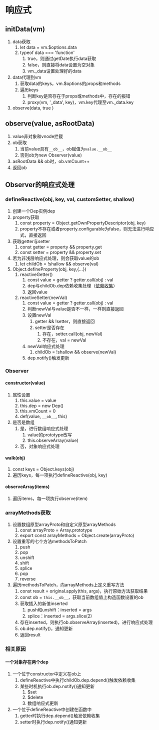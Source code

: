 # 响应式

## initData(vm)

1. data获取
    1. let data = vm.$options.data
    2. typeof data === 'function'
        1. true，则通过getDate执行data获取
        2. false，则直接将data设置为空对象
        3. vm._data设置处理好的data
2. data代理到vm
    1. 获取data的keys，vm.$options的props和methods
    2. 遍历keys
        1. 判断key是否存在于props或methods中，存在的报错
        2. proxy(vm, '_data', key)，vm.key代理至vm._data.key
3. observe(data, true )

## observe(value, asRootData)

1. value非对象和vnode拦截
2. ob获取
    1. 当前value具有`__ob__`，ob赋值为`value.__ob__`
    2. 否则ob为new Observer(value)
3. asRootData && ob时，ob.vmCount++
4. 返回ob

## Observer的响应式处理

### defineReactive(obj, key, val, customSetter, shallow)

1. 创建一个Dep实例dep
2. property获取
    1. const property = Object.getOwnPropertyDescriptor(obj, key)
    2. property不存在或者property.configurable为false，则无法进行响应式，直接返回
3. 获取getter与setter
    1. const getter = property && property.get
    2. const setter = property && property.set
4. 若为非浅层响应式处理，则会获取value的ob
    1. let childOb = !shallow && observe(val)
5. Object.defineProperty(obj, key,{...})
    1. reactiveGetter()
        1. const value = getter ? getter.call(obj) : val
        2. dep与childOb.dep依赖收集处理（[依赖收集](./03-%E4%BE%9D%E8%B5%96%E6%94%B6%E9%9B%86.md)）
        3. 返回value
    2. reactiveSetter(newVal)
        1. const value = getter ? getter.call(obj) : val
        2. 判断newVal与value是否不一样，一样则直接返回
        3. 设置newVal
            1. getter && !setter，则直接返回
            2. setter是否存在
                1. 存在，setter.call(obj, newVal)
                2. 不存在，val = newVal
        4. newVal响应式处理
            1. childOb = !shallow && observe(newVal)
        5. dep.notify()触发更新

### Observer

#### constructor(value)

1. 属性设置
    1. this.value = value
    2. this.dep = new Dep()
    3. this.vmCount = 0
    4. def(value, `__ob__`, this)
2. 是否是数组
    1. 是，进行数组响应式处理
        1. value的prototype改写
        2. this.observeArray(value)
    2. 否，对象响应式处理

#### walk(obj)

1. const keys = Object.keys(obj)
2. 遍历keys，每一项执行defineReactive(obj, key)

#### observeArray(items)

1. 遍历items，每一项执行observe(item)

### arrayMethods获取

1. 设置数组原型arrayProto和自定义原型arrayMethods
    1. const arrayProto = Array.prototype
    2. export const arrayMethods = Object.create(arrayProto)
2. 设置重写的七个方法methodsToPatch
    1. push
    2. pop
    3. unshift
    4. shift
    5. splice
    6. pop
    7. reverse
3. 遍历methodsToPatch，向arrayMethods上定义重写方法
    1. const result = original.apply(this, args)，执行原始方法获取结果
    2. const ob = `this.__ob__`，获取当前数组值上构造函数设置的ob
    3. 获取插入的新值inserted
        1. push和unshift：inserted = args
        2. splice：inserted = args.slice(2)
    4. 存在inserted，则执行ob.observeArray(inserted)，进行响应式处理
    5. ob.dep.notify()，通知更新
    6. 返回result

### 相关原因

#### 一个对象存在两个dep

1. 一个位于constructor中定义在ob上
    1. defineReactive中执行childOb.dep.depend()触发依赖收集
    2. 某些时机执行ob.dep.notify()通知更新
        1. $set
        2. $delete
        3. 数组响应式更新
2. 一个位于defineReactive中创建在函数中
    1. getter时执行dep.depend()触发依赖收集
    2. setter时执行dep.notify()通知更新
